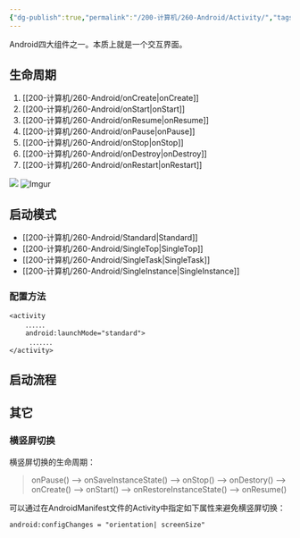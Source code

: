 ```yaml
---
{"dg-publish":true,"permalink":"/200-计算机/260-Android/Activity/","tags":["Android/四大组件"],"noteIcon":""}
---
```



Android四大组件之一。本质上就是一个交互界面。
## 生命周期
1. [[200-计算机/260-Android/onCreate\|onCreate]]
2. [[200-计算机/260-Android/onStart\|onStart]]
4. [[200-计算机/260-Android/onResume\|onResume]]
5. [[200-计算机/260-Android/onPause\|onPause]]
6. [[200-计算机/260-Android/onStop\|onStop]]
7. [[200-计算机/260-Android/onDestroy\|onDestroy]]
8. [[200-计算机/260-Android/onRestart\|onRestart]]

![](https://imgur.com/R4QX7qB)
![Imgur](https://imgur.com/R4QX7qB.png)

## 启动模式
- [[200-计算机/260-Android/Standard\|Standard]]
- [[200-计算机/260-Android/SingleTop\|SingleTop]]
- [[200-计算机/260-Android/SingleTask\|SingleTask]]
- [[200-计算机/260-Android/SingleInstance\|SingleInstance]]


### 配置方法

```
<activity
	．．．．．．
    android:launchMode="standard">
     ．．．．．．．
</activity>
```

## 启动流程



## 其它
### 横竖屏切换
横竖屏切换的生命周期：

> onPause() --> onSaveInstanceState() --> onStop() --> onDestory() --> onCreate() --> onStart() --> onRestoreInstanceState() --> onResume()

可以通过在AndroidManifest文件的Activity中指定如下属性来避免横竖屏切换：

```
android:configChanges = "orientation| screenSize"
```